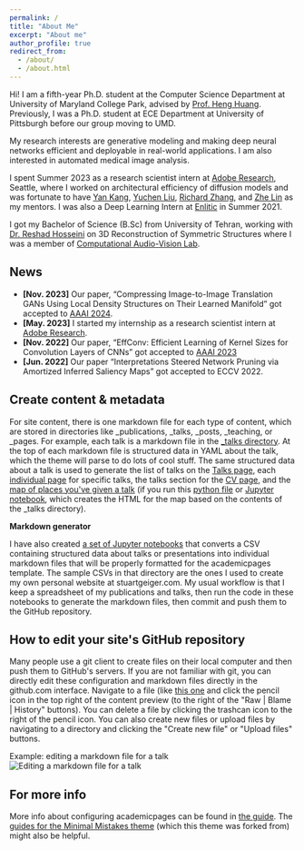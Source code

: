 ```yaml
---
permalink: /
title: "About Me"
excerpt: "About me"
author_profile: true
redirect_from: 
  - /about/
  - /about.html
---
```


Hi! I am a fifth-year Ph.D. student at the Computer Science Department at University of Maryland College Park, advised 
by [Prof. Heng Huang](https://www.cs.umd.edu/~heng/). Previously, I was a Ph.D. student at ECE Department at University
of Pittsburgh before our group moving to UMD.

My research interests are generative modeling and making deep neural networks efficient and deployable in real-world
applications. I am also interested in automated medical image analysis.

I spent Summer 2023 as a research scientist intern at [Adobe Research](https://research.adobe.com/), Seattle, where I 
worked on architectural efficiency of diffusion models and was fortunate to have 
[Yan Kang](https://research.adobe.com/person/yan-kang/), [Yuchen Liu](https://lychenyoko.github.io/), 
[Richard Zhang](https://richzhang.github.io/), and [Zhe Lin](https://research.adobe.com/person/zhe-lin/) 
as my mentors. I was also a Deep Learning Intern at [Enlitic](https://enlitic.com/) in Summer 2021.

I got my Bachelor of Science (B.Sc) from University of Tehran, working with [Dr. Reshad Hosseini](https://ece.ut.ac.ir/en/~reshad.hosseini) on 3D Reconstruction of Symmetric Structures where I was a member of [Computational Audio-Vision Lab](https://visionlab.ut.ac.ir/index.html).

[//]: # (Getting started)

[//]: # (======)

[//]: # (1. Register a GitHub account if you don't have one and confirm your e-mail &#40;required!&#41;)

[//]: # (1. Fork [this repository]&#40;https://github.com/academicpages/academicpages.github.io&#41; by clicking the "fork" button in the top right. )

[//]: # (1. Go to the repository's settings &#40;rightmost item in the tabs that start with "Code", should be below "Unwatch"&#41;. Rename the repository "[your GitHub username].github.io", which will also be your website's URL.)

[//]: # (1. Set site-wide configuration and create content & metadata &#40;see below -- also see [this set of diffs]&#40;http://archive.is/3TPas&#41; showing what files were changed to set up [an example site]&#40;https://getorg-testacct.github.io&#41; for a user with the username "getorg-testacct"&#41;)

[//]: # (1. Upload any files &#40;like PDFs, .zip files, etc.&#41; to the files/ directory. They will appear at https://[your GitHub username].github.io/files/example.pdf.  )

[//]: # (1. Check status by going to the repository settings, in the "GitHub pages" section)

News
------
- **[Nov. 2023]** Our paper, “Compressing Image-to-Image Translation GANs Using Local Density Structures on Their Learned Manifold” got accepted to [AAAI 2024](https://aaai.org/aaai-conference/).
- **[May. 2023]** I started my internship as a research scientist intern at [Adobe Research](https://research.adobe.com/).
- **[Nov. 2022]** Our paper, “EffConv: Efficient Learning of Kernel Sizes for Convolution Layers of CNNs” got accepted to [AAAI 2023](https://aaai-23.aaai.org/)
- **[Jun. 2022]** Our paper “Interpretations Steered Network Pruning via Amortized Inferred Saliency Maps” got accepted to ECCV 2022.

Create content & metadata
------
For site content, there is one markdown file for each type of content, which are stored in directories like _publications, _talks, _posts, _teaching, or _pages. For example, each talk is a markdown file in the [_talks directory](https://github.com/academicpages/academicpages.github.io/tree/master/_talks). At the top of each markdown file is structured data in YAML about the talk, which the theme will parse to do lots of cool stuff. The same structured data about a talk is used to generate the list of talks on the [Talks page](https://academicpages.github.io/talks), each [individual page](https://academicpages.github.io/talks/2012-03-01-talk-1) for specific talks, the talks section for the [CV page](https://academicpages.github.io/cv), and the [map of places you've given a talk](https://academicpages.github.io/talkmap.html) (if you run this [python file](https://github.com/academicpages/academicpages.github.io/blob/master/talkmap.py) or [Jupyter notebook](https://github.com/academicpages/academicpages.github.io/blob/master/talkmap.ipynb), which creates the HTML for the map based on the contents of the _talks directory).

**Markdown generator**

I have also created [a set of Jupyter notebooks](https://github.com/academicpages/academicpages.github.io/tree/master/markdown_generator
) that converts a CSV containing structured data about talks or presentations into individual markdown files that will be properly formatted for the academicpages template. The sample CSVs in that directory are the ones I used to create my own personal website at stuartgeiger.com. My usual workflow is that I keep a spreadsheet of my publications and talks, then run the code in these notebooks to generate the markdown files, then commit and push them to the GitHub repository.

How to edit your site's GitHub repository
------
Many people use a git client to create files on their local computer and then push them to GitHub's servers. If you are not familiar with git, you can directly edit these configuration and markdown files directly in the github.com interface. Navigate to a file (like [this one](https://github.com/academicpages/academicpages.github.io/blob/master/_talks/2012-03-01-talk-1.md) and click the pencil icon in the top right of the content preview (to the right of the "Raw | Blame | History" buttons). You can delete a file by clicking the trashcan icon to the right of the pencil icon. You can also create new files or upload files by navigating to a directory and clicking the "Create new file" or "Upload files" buttons. 

Example: editing a markdown file for a talk
![Editing a markdown file for a talk](/images/editing-talk.png)

For more info
------
More info about configuring academicpages can be found in [the guide](https://academicpages.github.io/markdown/). The [guides for the Minimal Mistakes theme](https://mmistakes.github.io/minimal-mistakes/docs/configuration/) (which this theme was forked from) might also be helpful.
